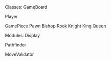 Classes:
  GameBoard

  Player

  GamePiece
    Pawn
    Bishop
    Rook
    Knight
    King
    Queen

Modules:
  Display

  Pathfinder

  MoveValidator